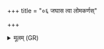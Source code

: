 +++
title = "०६ जघास त्वा लोमकर्णस्"

+++
<details><summary>मूलम् (GR)</summary>

जघास त्वा लोमकर्णस्  
तन् न्य् आस परुष्णियाम् । +++(Bhatt. tanyāsaparuruṣṇiyām)+++  
तद् भैमीश् चक्रिरे स्रजः  
सर्वं महिषदो विषम् ॥
</details>